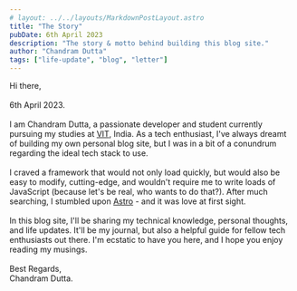 ```yaml
---
# layout: ../../layouts/MarkdownPostLayout.astro
title: "The Story"
pubDate: 6th April 2023
description: "The story & motto behind building this blog site."
author: "Chandram Dutta"
tags: ["life-update", "blog", "letter"]
---
```


Hi there,
<br />
<br />
6th April 2023.
<br />
<br />
I am Chandram Dutta, a passionate developer and student currently pursuing
my studies at <a href="https://vit.ac.in/">VIT</a>, India. As a tech
enthusiast, I've always dreamt of building my own personal blog site, but
I was in a bit of a conundrum regarding the ideal tech stack to use.
<br />
<br />
I craved a framework that would not only load quickly, but would also be easy
to modify, cutting-edge, and wouldn't require me to write loads of JavaScript
(because let's be real, who wants to do that?). After much searching, I stumbled
upon <a href="https://astro.build/">Astro</a> - and it was love at first sight.
<br />
<br />
In this blog site, I'll be sharing my technical knowledge, personal thoughts,
and life updates. It'll be my journal, but also a helpful guide for fellow
tech enthusiasts out there. I'm ecstatic to have you here, and I hope you enjoy
reading my musings.
<br />
<br />
Best Regards,
<br />
Chandram Dutta.
